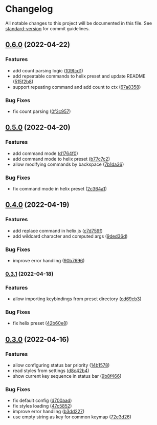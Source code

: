 # Changelog

All notable changes to this project will be documented in this file. See [standard-version](https://github.com/conventional-changelog/standard-version) for commit guidelines.

## [0.6.0](https://github.com/DCsunset/vscode-modal-editor/compare/v0.5.0...v0.6.0) (2022-04-22)


### Features

* add count parsing logic ([f09fcd1](https://github.com/DCsunset/vscode-modal-editor/commit/f09fcd1993576d3b6de7403f773abf5335ad18c4))
* add repeatable commands to helix preset and update README ([515f2b8](https://github.com/DCsunset/vscode-modal-editor/commit/515f2b80e2add24c25dcc935b1d4fe956c29db6c))
* support repeating command and add count to ctx ([67a8358](https://github.com/DCsunset/vscode-modal-editor/commit/67a8358d6c1920ccdf8a2ed56f5622162dcb9843))


### Bug Fixes

* fix count parsing ([0f3c957](https://github.com/DCsunset/vscode-modal-editor/commit/0f3c957a5b69f16f3548a4ac3422a9717e583824))

## [0.5.0](https://github.com/DCsunset/vscode-modal-editor/compare/v0.4.0...v0.5.0) (2022-04-20)


### Features

* add command mode ([d1764f0](https://github.com/DCsunset/vscode-modal-editor/commit/d1764f0f386fbf1fe6f0f360b29695d4a5259fd3))
* add command mode to helix preset ([b77c7c2](https://github.com/DCsunset/vscode-modal-editor/commit/b77c7c22330516ee62c8a2d1bb37436da9ec7ec1))
* allow modifying commands by backspace ([7b1da36](https://github.com/DCsunset/vscode-modal-editor/commit/7b1da36133ab92fe20da816b56ee508c47a9a433))


### Bug Fixes

* fix command mode in helix preset ([2c364a1](https://github.com/DCsunset/vscode-modal-editor/commit/2c364a117786ae20ef1085b91aace6f8bf8404e7))

## [0.4.0](https://github.com/DCsunset/vscode-modal-editor/compare/v0.3.1...v0.4.0) (2022-04-19)


### Features

* add replace command in helix.js ([c7d759f](https://github.com/DCsunset/vscode-modal-editor/commit/c7d759f9ef44ae803c95b23e833c95cd162aa7d3))
* add wildcard character and computed args ([9ded36d](https://github.com/DCsunset/vscode-modal-editor/commit/9ded36d3ae7ff3d7a8049f5a90e5781761fe7c39))


### Bug Fixes

* improve error handling ([90b7696](https://github.com/DCsunset/vscode-modal-editor/commit/90b769620cfa96cf318d1f04e04a27ada853bc9b))

### [0.3.1](https://github.com/DCsunset/vscode-modal-editor/compare/v0.3.0...v0.3.1) (2022-04-18)


### Features

* allow importing keybindings from preset directory ([cd69cb3](https://github.com/DCsunset/vscode-modal-editor/commit/cd69cb3c4b825359c010091db115317b94d61e54))


### Bug Fixes

* fix helix preset ([42b60e8](https://github.com/DCsunset/vscode-modal-editor/commit/42b60e86a2c235dcd656c0663502291070589ee4))

## [0.3.0](https://github.com/DCsunset/vscode-modal-editor/compare/v0.2.0...v0.3.0) (2022-04-16)


### Features

* allow configuring status bar priority ([14b1578](https://github.com/DCsunset/vscode-modal-editor/commit/14b1578f5cf9bb3a8ec2891883ca6c6abe2ee5db))
* read styles from settings ([d8c42b4](https://github.com/DCsunset/vscode-modal-editor/commit/d8c42b4e1f991414f51ddf51467249b897c0883e))
* show current key sequence in status bar ([9b8f466](https://github.com/DCsunset/vscode-modal-editor/commit/9b8f46629c20ed2608b21c541126ab9348e64ffd))


### Bug Fixes

* fix default config ([d700aad](https://github.com/DCsunset/vscode-modal-editor/commit/d700aad8462478c1e91f7a940dd8efe3be5abcf8))
* fix styles loading ([47c5852](https://github.com/DCsunset/vscode-modal-editor/commit/47c58520d57089132f4204372ac7fd3e5467b45b))
* improve error handling ([b3dd227](https://github.com/DCsunset/vscode-modal-editor/commit/b3dd227d8c3f361cf7455da497e50845de8ecbd8))
* use empty string as key for common keymap ([72e3d26](https://github.com/DCsunset/vscode-modal-editor/commit/72e3d26cb420fdbd742dd3134ec56a6f2d8f58b1))
